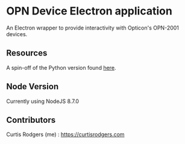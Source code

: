 # OPN Device Electron application
An Electron wrapper to provide interactivity with Opticon's OPN-2001 devices.

## Resources
A spin-off of the Python version found [here](https://majid.info/blog/a-python-driver-for-the-symbol-cs-1504-bar-code-scanner/).

## Node Version
Currently using NodeJS 8.7.0

## Contributors

Curtis Rodgers (me) : https://curtisrodgers.com